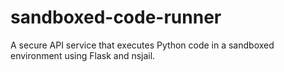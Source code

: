 # sandboxed-code-runner
A secure API service that executes Python code in a sandboxed environment using Flask and nsjail.
